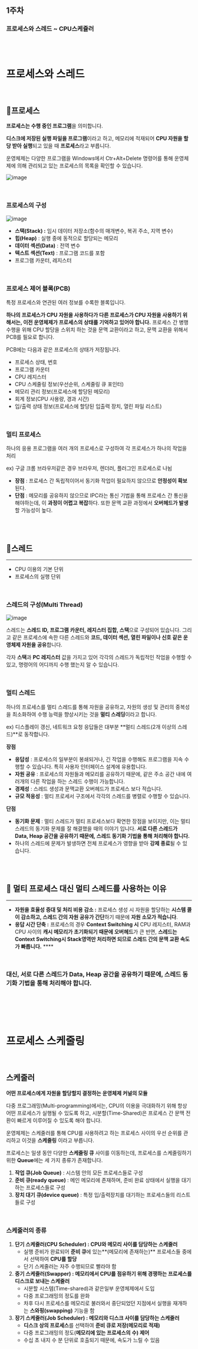 ## 1주차
### 프로세스와 스레드 ~ CPU스케쥴러


<br><br>
# 프로세스와 스레드

<br>

## 📜**프로세스**


**프로세스는 수행 중인 프로그램**을 의미합니다.

**디스크에 저장된 실행 파일을 프로그램**이라고 하고, 메모리에 적재되어 **CPU 자원을 할당 받아 실행**되고 있을 때 **프로세스**라고 부릅니다.

운영체제는 다양한 프로그램을 Windows에서 Ctr+Alt+Delete 명령어를 통해 운영체제에 의해 관리되고 있는 프로세스의 목록을 확인할 수 있습니다.

![image](https://user-images.githubusercontent.com/70064912/179522869-44090c5c-49d3-4e69-b95f-7ebad280d3d9.png)

<br>

### 프로세스의 구성

![image](https://user-images.githubusercontent.com/70064912/179522934-3d171c73-67b8-49d3-ae4d-04fdadf0fb9b.png)


- **스택(Stack) :** 임시 데이터 저장소(함수의 매개변수, 복귀 주소, 지역 변수)
- **힙(Heap)** : 실행 중에 동적으로 할당되는 메모리
- **데이터 섹션(Data)** : 전역 변수
- **텍스트 섹션(Text)** : 프로그램 코드를 포함
- 프로그램 카운터, 레지스터

<br>

### 프로세스 제어 블록(PCB)

특정 프로세스와 연관된 여러 정보를 수록한 블록입니다.

**하나의 프로세스가 CPU 자원을 사용하다가 다른 프로세스가 CPU 자원을 사용하기 위해서는, 이전 운영체제가 프로세스의 상태를 기억하고 있어야 합니다.** 프로세스 간 병행 수행을 위해 CPU 할당을 스위치 하는 것을 문맥 교환이라고 하고, 문맥 교환을 위해서 PCB를 필요로 합니다.

PCB에는 다음과 같은 프로세스의 상태가 저장됩니다.

- 프로세스 상태, 번호
- 프로그램 카운터
- CPU 레지스터
- CPU 스케줄링 정보(우선순위, 스케줄링 큐 포인터)
- 메모리 관리 정보(프로세스에 할당된 메모리)
- 회계 정보(CPU 사용량, 경과 시간)
- 입/출력 상태 정보(프로세스에 할당된 입출력 장치, 열린 파일 리스트)

<br>

### 멀티 프로세스

하나의 응용 프로그램을 여러 개의 프로세스로 구성하여 각 프로세스가 하나의 작업을 처리

ex) 구글 크롬 브라우저같은 경우 브라우저, 렌더러, 플러그인 프로세스로 나뉨

- **장점** : 프로세스 간 독립적이어서 동기화 작업이 필요하지 않으므로 **안정성이 확보**된다.
- **단점** : 메모리를 공유하지 않으므로 IPC라는 통신 기법을 통해 프로세스 간 통신을 해야하는데, 이 **과정이 어렵고 복잡**하다. 또한 문맥 교환 과정에서 **오버헤드가 발생**할 가능성이 높다.

<br><br>

## 📍스레드

---

- CPU 이용의 기본 단위
- 프로세스의 실행 단위

<br>

### 스레드의 구성(Multi Thread)

![image](https://user-images.githubusercontent.com/70064912/179522994-b476e86f-6b3c-4189-84fb-8b1757ad58b9.png)


스레드는 **스레드 ID, 프로그램 카운터, 레지스터 집합, 스택**으로 구성되어 있습니다. 그리고 같은 프로세스에 속한 다른 스레드와 **코드, 데이터 섹션, 열린 파일이나 신호 같은 운영체제 자원을 공유**합니다.

각자 **스택**과 **PC 레지스터** 값을 가지고 있어 각각의 스레드가 독립적인 작업을 수행할 수 있고, 명령어의 어디까지 수행 했는지 알 수 있습니다.

<br>

### 멀티 스레드

하나의 프로세스를 멀티 스레드를 통해 자원을 공유하고, 자원의 생성 및 관리의 중복성을 최소화하여 수행 능력을 향상시키는 것을 **멀티 스레딩**이라고 합니다. 

ex) 디스플레이 갱신, 네트워크 요청 응답들은 대부분 **멀티 스레드(2개 이상의 스레드)**로 동작합니다. 

**장점**

- **응답성** : 프로세스의 일부분이 봉쇄되거나, 긴 작업을 수행해도 프로그램을 지속 수행할 수 있습니다. 특히 사용자 인터페이스 설계에 유용합니다.
- **자원 공유** : 프로세스의 자원들과 메모리를 공유하기 때문에, 같은 주소 공간 내에 여러개의 다른 작업을 하는 스레드 수행이 가능합니다.
- **경제성** : 스레드 생성과 문맥교환 오버헤드가 프로세스 보다 적습니다.
- **규모 적응성** : 멀티 프로세서 구조에서 각각의 스레드를 병렬로 수행할 수 있습니다.

**단점**

- **동기화 문제** : 멀티 스레드가 멀티 프로세스보다 확연한 장점을 보이지만, 이는 멀티 스레드의 동기화 문제를 잘 해결했을 때의 이야기 입니다. **서로 다른 스레드가 Data, Heap 공간을 공유하기 때문에, 스레드 동기화 기법을 통해 처리해야 합니다.**
- 하나의 스레드에 문제가 발생하면 전체 프로세스가 영향을 받아 **강제 종료**될 수 있습니다.

<br><br>

## 📌 멀티 프로세스 대신 멀티 스레드를 사용하는 이유

---

- **자원을 효율성 증대 및 처리 비용 감소 :**  프로세스 생성 시 자원을 할당하는 **시스템 콜이 감소하고, 스레드 간의 자원 공유가 간단**하기 때문에 **자원 소모가 적습니다**.
- **응답 시간 단축 :** 프로세스의 경우 **Context Switching 시** CPU 레지스터, RAM과 CPU 사이의 **캐시 메모리가 초기화되기 때문에 오버헤드**가 큰 반면, **스레드는 Context Switching시 Stack영역만 처리하면 되므로 스레드 간의 문맥 교환 속도가 빠릅니다.**  ****

<br>

### 대신, 서로 다른 스레드가 Data, Heap 공간을 공유하기 때문에, 스레드 동기화 기법을 통해 처리해야 합니다.

<br><br><br><br>


# 프로세스 스케줄링

<br>

## 스케줄러


**어떤 프로세스에게 자원을 할당할지 결정하는 운영체제 커널의 모듈** 

다중 프로그래밍(Multi-programming)에서는, CPU의 이용을 극대화하기 위해 항상 어떤 프로세스가 실행될 수 있도록 하고, 시분할(Time-Shared)은 프로세스 간 문맥 전환이 빠르게 이루어질 수 있도록 해야 합니다.

운영체제는 스케줄러를 통해 CPU를 사용하려고 하는 프로세스 사이의 우선 순위를 관리하고 이것을 **스케줄링** 이라고 부릅니다.

프로세스는 일생 동안 다양한 **스케줄링 큐** 사이를 이동하는데, 프로세스를 스케줄링하기 위한 **Queue**에는 세 가지 종류가 존재합니다.

1. **작업 큐(Job Queue)** : 시스템 안의 모든 프로세스들로 구성
2. **준비 큐(ready queue)** : 메인 메모리에 존재하며, 준비 완료 상태에서 실행을 대기하는 프로세스들로 구성
3. **장치 대기 큐(device queue)** : 특정 입/출력장치를 대기하는 프로세스들의 리스트들로 구성

<br>

### 스케줄러의 종류

1. **단기 스케줄러(CPU Scheduler) : CPU와 메모리 사이를 담당하는 스케줄러**
    - 실행 준비가 완료되어 **준비 큐**에 있는**(메모리에 존재하는)** 프로세스들 중에서 선택하여 **CPU를 할당**
    - 단기 스케줄러는 자주 수행되므로 빨라야 함
2. **중기 스케줄러(Swapper) : 메모리에서 CPU를 점유하기 위해 경쟁하는 프로세스를 디스크로 보내는 스케줄러**
    - 시분할 시스템(Time-shared)과 같은일부 운영체제에서 도입
    - 다중 프로그래밍의 정도를 완화
    - 차후 다시 프로세스를 메모리로 불러와서 중단되었던 지점에서 실행을 재개하는 **스와핑(swapping)** 기능을 함
3. **장기 스케줄러(Job Scheduler) : 메모리와 디스크 사이를 담당하는 스케줄러**
    - **디스크 상의 프로세스**를 선택하여 **준비 큐로 저장(메모리로 적재)**
    - 다중 프로그래밍의 정도(**메모리에 있는 프로세스의 수) 제어**
    - 수십 초 내지 수 분 단위로 호출되기 때문에, 속도가 느릴 수 있음
